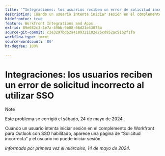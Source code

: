 ```yaml
---
title: '“Integraciones: los usuarios reciben un error de solicitud incorrecto al utilizar SSO”'
description: Cuando un usuario intenta iniciar sesión en el complemento de Workfront para Outlook con SSO habilitado, aparece una página de solicitud incorrecta y el usuario no puede iniciar sesión.
hidefromtoc: true
feature: Workfront Integrations and Apps
exl-id: 89e082c3-1e7a-49bb-9b08-66d21e53075a
source-git-commit: c3e3297bd52a4189321102e75cd952ac5162f1fa
workflow-type: tm+mt
source-wordcount: '80'
ht-degree: 100%

---
```


# Integraciones: los usuarios reciben un error de solicitud incorrecto al utilizar SSO

>[!NOTE]
>
>Este problema se corrigió el sábado, 24 de mayo de 2024.

Cuando un usuario intenta iniciar sesión en el complemento de Workfront para Outlook con SSO habilitado, aparece una página de “Solicitud incorrecta” y el usuario no puede iniciar sesión.

_Informado por primera vez el miércoles, 14 de mayo de 2024._

